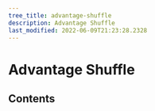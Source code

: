```yaml
---
tree_title: advantage-shuffle
description: Advantage Shuffle
last_modified: 2022-06-09T21:23:28.2328
---
```


# Advantage Shuffle

## Contents
